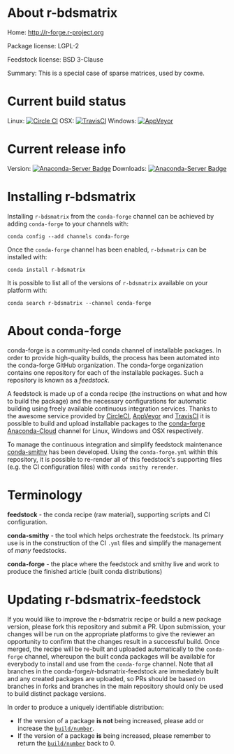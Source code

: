 About r-bdsmatrix
=================

Home: http://r-forge.r-project.org

Package license: LGPL-2

Feedstock license: BSD 3-Clause

Summary: This is a special case of sparse matrices, used by coxme.



Current build status
====================

Linux: [![Circle CI](https://circleci.com/gh/conda-forge/r-bdsmatrix-feedstock.svg?style=shield)](https://circleci.com/gh/conda-forge/r-bdsmatrix-feedstock)
OSX: [![TravisCI](https://travis-ci.org/conda-forge/r-bdsmatrix-feedstock.svg?branch=master)](https://travis-ci.org/conda-forge/r-bdsmatrix-feedstock)
Windows: [![AppVeyor](https://ci.appveyor.com/api/projects/status/github/conda-forge/r-bdsmatrix-feedstock?svg=True)](https://ci.appveyor.com/project/conda-forge/r-bdsmatrix-feedstock/branch/master)

Current release info
====================
Version: [![Anaconda-Server Badge](https://anaconda.org/conda-forge/r-bdsmatrix/badges/version.svg)](https://anaconda.org/conda-forge/r-bdsmatrix)
Downloads: [![Anaconda-Server Badge](https://anaconda.org/conda-forge/r-bdsmatrix/badges/downloads.svg)](https://anaconda.org/conda-forge/r-bdsmatrix)

Installing r-bdsmatrix
======================

Installing `r-bdsmatrix` from the `conda-forge` channel can be achieved by adding `conda-forge` to your channels with:

```
conda config --add channels conda-forge
```

Once the `conda-forge` channel has been enabled, `r-bdsmatrix` can be installed with:

```
conda install r-bdsmatrix
```

It is possible to list all of the versions of `r-bdsmatrix` available on your platform with:

```
conda search r-bdsmatrix --channel conda-forge
```


About conda-forge
=================

conda-forge is a community-led conda channel of installable packages.
In order to provide high-quality builds, the process has been automated into the
conda-forge GitHub organization. The conda-forge organization contains one repository
for each of the installable packages. Such a repository is known as a *feedstock*.

A feedstock is made up of a conda recipe (the instructions on what and how to build
the package) and the necessary configurations for automatic building using freely
available continuous integration services. Thanks to the awesome service provided by
[CircleCI](https://circleci.com/), [AppVeyor](http://www.appveyor.com/)
and [TravisCI](https://travis-ci.org/) it is possible to build and upload installable
packages to the [conda-forge](https://anaconda.org/conda-forge)
[Anaconda-Cloud](http://docs.anaconda.org/) channel for Linux, Windows and OSX respectively.

To manage the continuous integration and simplify feedstock maintenance
[conda-smithy](http://github.com/conda-forge/conda-smithy) has been developed.
Using the ``conda-forge.yml`` within this repository, it is possible to re-render all of
this feedstock's supporting files (e.g. the CI configuration files) with ``conda smithy rerender``.


Terminology
===========

**feedstock** - the conda recipe (raw material), supporting scripts and CI configuration.

**conda-smithy** - the tool which helps orchestrate the feedstock.
                   Its primary use is in the construction of the CI ``.yml`` files
                   and simplify the management of *many* feedstocks.

**conda-forge** - the place where the feedstock and smithy live and work to
                  produce the finished article (built conda distributions)


Updating r-bdsmatrix-feedstock
==============================

If you would like to improve the r-bdsmatrix recipe or build a new
package version, please fork this repository and submit a PR. Upon submission,
your changes will be run on the appropriate platforms to give the reviewer an
opportunity to confirm that the changes result in a successful build. Once
merged, the recipe will be re-built and uploaded automatically to the
`conda-forge` channel, whereupon the built conda packages will be available for
everybody to install and use from the `conda-forge` channel.
Note that all branches in the conda-forge/r-bdsmatrix-feedstock are
immediately built and any created packages are uploaded, so PRs should be based
on branches in forks and branches in the main repository should only be used to
build distinct package versions.

In order to produce a uniquely identifiable distribution:
 * If the version of a package **is not** being increased, please add or increase
   the [``build/number``](http://conda.pydata.org/docs/building/meta-yaml.html#build-number-and-string).
 * If the version of a package **is** being increased, please remember to return
   the [``build/number``](http://conda.pydata.org/docs/building/meta-yaml.html#build-number-and-string)
   back to 0.
